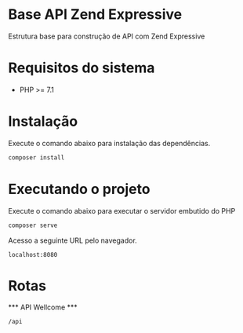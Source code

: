 # Base API Zend Expressive

Estrutura base para construção de API com Zend Expressive

# Requisitos do sistema

- PHP >= 7.1

# Instalação

Execute o comando abaixo para instalação das dependências.

```php
composer install

```

# Executando o projeto

Execute o comando abaixo para executar o servidor embutido do PHP

```php
composer serve

```

Acesso a seguinte URL pelo navegador.

```
localhost:8080
```

# Rotas

*** API Wellcome ***

```
/api
```
